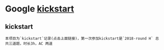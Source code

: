 # Google [kickstart](https://code.google.com/codejam/kickstart/)

## kickstart
    本项目为`kickstart`记录(点击上面链接)，第一次参加kickstart是`2018-round H` 总共三道题，时长3h，AC 两道



